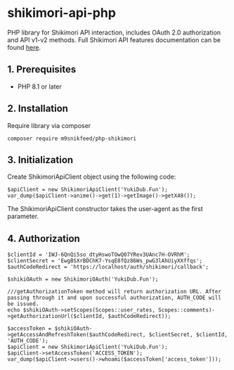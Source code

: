 # shikimori-api-php

PHP library for Shikimori API interaction, includes OAuth 2.0 authorization and API v1-v2 methods. Full Shikimori API features documentation can be found [here](https://shikimori.one/api/doc).

## 1. Prerequisites

* PHP 8.1 or later

## 2. Installation

Require library via composer

```
composer require m9snikfeed/php-shikimori
```

## 3. Initialization

Create ShikimoriApiClient object using the following code:

```
$apiClient = new ShikimoriApiClient('YukiDub.Fun');
var_dump($apiClient->anime()->get(1)->getImage()->getX48());
```
The ShikimoriApiClient constructor takes the user-agent as the first parameter.

## 4. Authorization


````
$clientId = 'IWJ-6QnQi5so_dtyHswoTOwQ07YRev3UAnc7H-OVRhM';
$clientSecret = 'EwgBSXrBDChK7-YsqE8fQz86Ws_pwG3lAhUiyXXffqs';
$authCodeRedirect = 'https://localhost/auth/shikimori/callback';

$shikiOAuth = new ShikimoriOAuth('YukiDub.Fun');

///getAuthorizationToken method will return authorization URL. After passing through it and upon successful authorization, AUTH_CODE will be issued.
echo $shikiOAuth->setScopes(Scopes::user_rates, Scopes::comments)->getAuthorizationUrl($clientId, $authCodeRedirect));

$accessToken = $shikiOAuth->getAccessAndRefreshToken($authCodeRedirect, $clientSecret, $clientId, 'AUTH_CODE');
$apiClient = new ShikimoriApiClient('YukiDub.Fun');
$apiClient->setAccessToken('ACCESS_TOKEN');
var_dump($apiClient->users()->whoami($accessToken['access_token']));
````